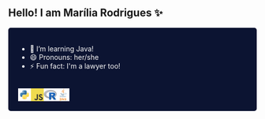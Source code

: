 ## Hello! I am Marília Rodrigues ✨

<div style="background-color: rgb(12, 20, 50); border-radius: 5px; padding: 20px; color: rgb(247, 247, 247);">

* 🔭 I’m learning Java!
* 😄 Pronouns: her/she
* ⚡ Fun fact: I'm a lawyer too! 

<br>

 <img align="left" alt="Python" width="26px" src="https://raw.githubusercontent.com/github/explore/master/topics/python/python.png" />
 <img align="left" alt="JavaScript" width="26px" src="https://raw.githubusercontent.com/github/explore/master/topics/javascript/javascript.png" />
 <img align="left" alt="R" width="26px" src="https://raw.githubusercontent.com/github/explore/master/topics/r/r.png" />
 <img align="left" alt="Java" width="26px" src="https://raw.githubusercontent.com/github/explore/master/topics/java/java.png" />

<br style="clear: both;" />
</div>
